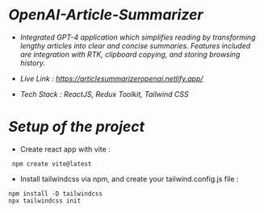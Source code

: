 # *OpenAI-Article-Summarizer*

- *Integrated GPT-4 application which simplifies reading by transforming lengthy articles into clear and concise summaries. Features included are integration with RTK, clipboard copying, and storing browsing history.*

- *Live Link : https://articlesummarizeropenai.netlify.app/*

- *Tech Stack : ReactJS, Redux Toolkit, Tailwind CSS*

# *Setup of the project*

- Create react app with vite :
 ```
  npm create vite@latest
  ```

- Install tailwindcss via npm, and create your tailwind.config.js file :
```
npm install -D tailwindcss
npx tailwindcss init
```

